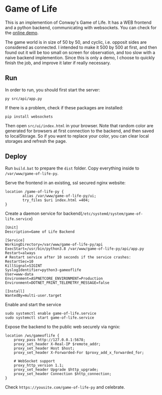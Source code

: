 # Game of Life

This is an implemention of Conway's Game of Life. It has a WEB frontend and a python backend, communicating with websockets. You can check for the [online demo](https://deerchao.cn/game-of-life-py).


The game world is in size of 50 by 50, and cyclic, i.e. opposit sides are considered as connected. I intended to make it 500 by 500 at first, and then found out it will be too small on screen for observation, and too slow with a naive backend implemention. Since this is only a demo, I choose to quickly finish the job, and improve it later if really necessary. 


## Run

In order to run, you should first start the server:

    py src/api/app.py

If there is a problem, check if these packages are installed:

    pip install websockets

Then open `src/ui/index.html` in your browser. Note that random color are generated for browsers at first connection to the backend, and then saved to localStorage. So if you want to replace your color, you can clear local storages and refresh the page.

## Deploy

Run `build.bat` to prepare the `dist` folder. Copy everything inside to `/var/www/game-of-life-py`.


Serve the frontend in an existing, ssl secured nginx website:

    location /game-of-life-py {
            alias /var/www/game-of-life-py/ui;
            try_files $uri index.html =404;
    }


Create a daemon service for backend(`/etc/systemd/system/game-of-life.service`)

    [Unit]
    Description=Game of Life Backend

    [Service]
    WorkingDirectory=/var/www/game-of-life-py/api
    ExecStart=/usr/bin/python3.8 /var/www/game-of-life-py/api/app.py
    Restart=always
    # Restart service after 10 seconds if the service crashes:
    RestartSec=10
    KillSignal=SIGINT
    SyslogIdentifier=python3-gameoflife
    User=www-data
    Environment=ASPNETCORE_ENVIRONMENT=Production
    Environment=DOTNET_PRINT_TELEMETRY_MESSAGE=false

    [Install]
    WantedBy=multi-user.target

Enable and start the service

    sudo systemctl enable game-of-life.service
    sudo systemctl start game-of-life.service

Expose the backend to the public web securely via ngnix:

	location /ws/gameoflife {
		proxy_pass http://127.0.0.1:5678;
		proxy_set_header X-Real-IP $remote_addr;
		proxy_set_header Host $host;
		proxy_set_header X-Forwarded-For $proxy_add_x_forwarded_for;

		# WebSocket support
		proxy_http_version 1.1;
		proxy_set_header Upgrade $http_upgrade;
		proxy_set_header Connection $http_connection;
	}

Check `https://yousite.com/game-of-life-py` and celebrate.

